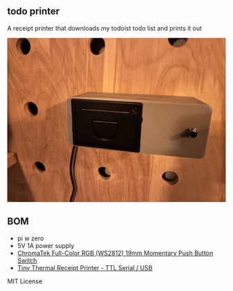 ## todo printer

A receipt printer that downloads my todoist todo list and prints it out

![the todo printer](./pictures/IMG_8236.jpeg)

## BOM

* pi w zero
* 5V 1A power supply
* [ChromaTek Full-Color RGB (WS2812) 19mm Momentary Push Button Switch](https://www.amazon.com/gp/product/B0989BL58B/ref=ppx_yo_dt_b_asin_title_o06_s00?ie=UTF8&th=1)
* [Tiny Thermal Receipt Printer - TTL Serial / USB](https://www.adafruit.com/product/2751)

MIT License
